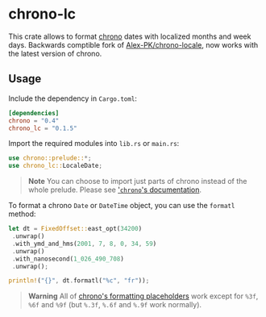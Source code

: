 # chrono-lc

This crate allows to format [chrono](https://github.com/chronotope/chrono) dates with localized months and week days. Backwards comptible fork of [Alex-PK/chrono-locale](https://github.com/Alex-PK/chrono-locale), now works with the latest version of chrono.

## Usage

Include the dependency in `Cargo.toml`:

```toml
[dependencies]
chrono = "0.4"
chrono_lc = "0.1.5"
```

Import the required modules into `lib.rs` or `main.rs`:

```rs
use chrono::prelude::*;
use chrono_lc::LocaleDate;
```
> **Note**
> You can choose to import just parts of chrono instead of the whole prelude. Please see ['`chrono`'s documentation](https://docs.rs/chrono/).

To format a chrono `Date` or `DateTime` object, you can use the `formatl` method:

```rs
let dt = FixedOffset::east_opt(34200)
 .unwrap()
 .with_ymd_and_hms(2001, 7, 8, 0, 34, 59)
 .unwrap()
 .with_nanosecond(1_026_490_708)
 .unwrap();

println!("{}", dt.formatl("%c", "fr"));
```

> **Warning**
> All of [chrono's formatting placeholders](https://docs.rs/chrono/latest/chrono/format/strftime/index.html) work except for `%3f`, `%6f` and `%9f` (but `%.3f`, `%.6f` and `%.9f` work normally).
